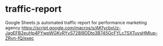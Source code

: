# traffic-report
Google Sheets js automated traffic report for performance marketing agency
https://script.google.com/macros/s/AKfycbxUz-JagEFB2euHp4PYwpWGKvRYvS728l9DDto3B745GcFYLc7SXTuysHMIup-ZRyn-fQ/exec
